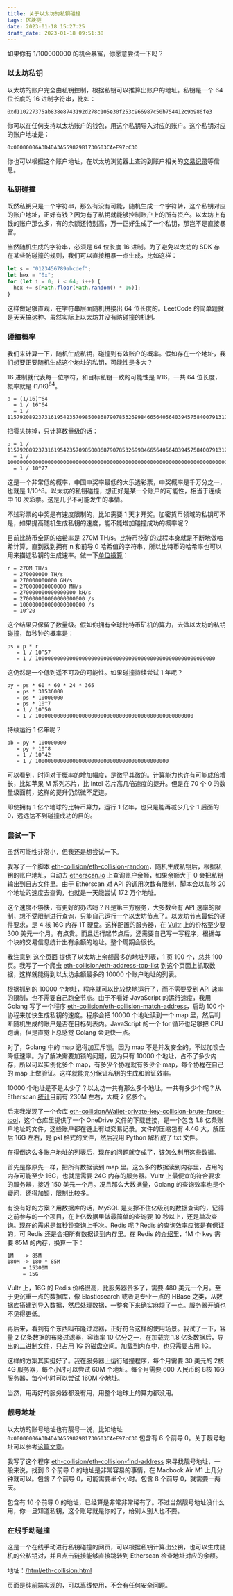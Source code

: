 ```yaml
---
title: 关于以太坊的私钥碰撞
tags: 区块链
date: 2023-01-18 15:27:25
draft_date: 2023-01-18 09:51:38
---
```



如果你有 1/100000000 的机会暴富，你愿意尝试一下吗？

### 以太坊私钥

以太坊的账户完全由私钥控制，根据私钥可以推算出账户的地址。私钥是一个 64 位长度的 16 进制字符串，比如：

```
0xd110227375ab838e8743192d278c105e30f253c966987c50b754412c9b986fe3
```

你可以在任何支持以太坊账户的钱包，用这个私钥导入对应的账户。这个私钥对应的账户地址是：

```
0x00000006A3D4DA3A559829B1730603CAeE97cC3D
```

你也可以根据这个账户地址，在以太坊浏览器上查询到账户相关的[交易记录](https://etherscan.io/address/0x00000006A3D4DA3A559829B1730603CAeE97cC3D)等信息。

### 私钥碰撞

既然私钥只是一个字符串，那么有没有可能，随机生成一个字符转，这个私钥对应的账户地址，正好有钱？因为有了私钥就能够控制账户上的所有资产。以太坊上有钱的账户那么多，有的余额还特别高，万一正好生成了一个私钥，那岂不是直接暴富。

当然随机生成的字符串，必须是 64 位长度 16 进制。为了避免以太坊的 SDK 存在某些防碰撞的规则，我们可以直接粗暴一点生成，比如这样：

```javascript
let s = "0123456789abcdef";
let hex = "0x";
for (let i = 0; i < 64; i++) {
  hex += s[Math.floor(Math.random() * 16)];
}
```

这样做足够直观，在字符串层面随机拼接出 64 位长度的。LeetCode 的简单题就是天天搞这种。虽然实际上以太坊并没有防碰撞的机制。

### 碰撞概率

我们来计算一下，随机生成私钥，碰撞到有效账户的概率。假如存在一个地址，我们想要正要随机生成这个地址的私钥，可能性是多大？

16 进制就代表每一位字符，和目标私钥一致的可能性是 1/16，一共 64 位长度，概率就是 (1/16)<sup>64</sup>。

```
p = (1/16)^64
  = 1 / 16^64
  = 1 / 115792089237316195423570985008687907853269984665640564039457584007913129639936
```

把零头抹掉，只计算数量级的话：

```
p = 1 / 115792089237316195423570985008687907853269984665640564039457584007913129639936
  = 1 / 100000000000000000000000000000000000000000000000000000000000000000000000000000
  = 1 / 10^77
```

这是一个非常低的概率，中国中奖率最低的大乐透彩票，中奖概率是千万分之一，也就是 1/10^8。以太坊的私钥碰撞，想正好是某一个账户的可能性，相当于连续中 10 次彩票。这是几乎不可能发生的事情。

不过彩票的中奖是有速度限制的，比如需要 1 天才开奖。加密货币领域的私钥可不是，如果提高随机生成私钥的速度，能不能增加碰撞成功的概率呢？

目前比特币全网的[哈希率](https://www.blockchain.com/explorer/charts/hash-rate)是 270M TH/s。比特币挖矿的过程本身就是不断地做哈希计算，直到找到拥有 n 和前导 0 哈希值的字符串，所以比特币的哈希率也可以用来描述私钥的生成速率。做一下[单位换算](https://en.bitcoinwiki.org/wiki/Hashrate)：

```
r = 270M TH/s
  = 270000000 TH/s
  = 270000000000 GH/s
  = 270000000000000 MH/s
  = 270000000000000000 kH/s
  = 270000000000000000000 /s
  = 100000000000000000000 /s
  = 10^20
```

这个结果只保留了数量级。假如你拥有全球比特币矿机的算力，去做以太坊的私钥碰撞，每秒钟的概率是：

```
ps = p * r
   = 1 / 10^57
   = 1 / 1000000000000000000000000000000000000000000000000000000000
```

这仍然是一个低到遥不可及的可能性。如果碰撞持续尝试 1 年呢？

```
py = ps * 60 * 60 * 24 * 365
   = ps * 31536000
   = ps * 10000000
   = ps * 10^7
   = 1 / 10^50
   = 1 / 100000000000000000000000000000000000000000000000000
```

持续运行 1 亿年呢？

```
pb = py * 100000000
   = py * 10^8
   = 1 / 10^42
   = 1 / 1000000000000000000000000000000000000000000
```

可以看到，时间对于概率的增加幅度，是微乎其微的。计算能力也许有可能成倍增长，比如苹果 M 系列芯片，比 Intel 芯片高几倍速度的提升。但是在 70 个 0 的数量级面前，这样的提升仍然微不足道。

即使拥有 1 亿个地球的比特币算力，运行 1 亿年，也只是能再减少几个 1 后面的 0，远远达不到碰撞成功的目的。

### 尝试一下

虽然可能性非常小，但我还是想尝试一下。

我写了一个脚本 [eth-collision/eth-collision-random](https://github.com/eth-collision/eth-collision-random)，随机生成私钥后，根据私钥的账户地址，自动去 [etherscan.io](https://etherscan.io) 上查询账户余额，如果余额大于 0 会把私钥输出到日志文件里。由于 Etherscan 对 API 的调用次数有限制，脚本会以每秒 20 个地址的速度去查询，也就是一天能尝试 172 万个地址。

这个速度不够快，有更好的办法吗？凡是第三方服务，大多数会有 API 速率的限制，想不受限制进行查询，只能自己运行一个以太坊节点了。以太坊节点最低的硬件要求，是 4 核 16G 内存 1T 硬盘。这样配置的服务器，在 [Vultr](https://www.vultr.com/) 上的价格至少要 300 美元一个月。有点贵。而且运行起节点后，还需要自己写一写程序，根据每个块的交易信息统计出有余额的地址。整个周期会很长。

我注意到 [这个页面](https://etherscan.io/accounts/1?ps=100) 提供了以太坊上余额最多的地址列表，1 页 100 个，总共 100 页。我写了一个爬虫 [eth-collision/eth-address-top-list](https://github.com/eth-collision/eth-address-top-list.git) 到这个页面上抓取数据，这样就能得到以太坊余额最多的 10000 个账户地址的列表。

根据抓到的 10000 个地址，程序就可以比较快地运行了，而不需要受到 API 速率的限制，也不需要自己跑全节点。由于不看好 JavaScript 的运行速度，我用 Golang 写了一个程序 [eth-collision/eth-collision-match-address](https://github.com/eth-collision/eth-collision-match-address.git)，启动 100 个协程来加快生成私钥的速度。程序会把 10000 个地址读到一个 map 里，然后判断随机生成的账户是否在目标列表内。JavaScript 的一个 for 循环也足够把 CPU 跑满，但是直觉上总感觉 Golang 会更快一点。

对了，Golang 中的 map 记得加互斥锁。因为 map 不是并发安全的。不过加锁会降低速率。为了解决需要加锁的问题，因为只有 10000 个地址，占不了多少内存，所以可以实例化多个 map，有多少个协程就有多少个 map，每个协程在自己的 map 上做验证。这样就能充分保证私钥的生成和验证效率。

10000 个地址是不是太少了？以太坊一共有那么多个地址。一共有多少个呢？从 Etherscan [统计](https://etherscan.io/chart/address)目前有 230M 左右，大概 2 亿多个。

后来我发现了一个仓库 [eth-collision/Wallet-private-key-collision-brute-force-tool](https://github.com/eth-collision/Wallet-private-key-collision-brute-force-tool)，这个仓库里提供了一个 OneDrive 文件的下载链接，是一个包含 1.8 亿条账户地址的文件，这些账户都在链上有过交易记录。文件的压缩包有 4.4G 大，解压后 16G 左右，是 pkl 格式的文件，然后我用 Python 解析成了 txt 文件。

在得倒这么多账户地址的列表后，现在的问题就变成了，该怎么利用这些数据。

首先是像原先一样，把所有数据读到 map 里。这么多的数据读到内存里，占用的内存可能至少 16G，也就是需要 24G 内存的服务器。Vultr 上最便宜的符合要求的服务器，接近 150 美元一个月。况且那么大数据量，Golang 的查询效率也是个疑问，还得加锁，限制比较多。

有没有好的方案？用数据库的话，MySQL 是支撑不住亿级别的数据查询的，记得之前参与的一个项目，在上亿数据里做最简单的查询要 10 秒以上，还是单次查询。现在的需求是每秒钟查询上千次。Redis 呢？Redis 的查询效率应该是有保证的，可 Redis 还是会把所有数据读到内存里。在 Redis 的[介绍](https://redis.io/docs/getting-started/faq/)里，1M 个 key 需要 85M 的内存，换算一下：

```
1M   -> 85M
180M -> 180 * 85M
     = 15300M
     = 15G
```

Vultr 上，16G 的 Redis 价格很高，比服务器贵多了，需要 480 美元一个月。至于更沉重一点的数据库，像 Elasticsearch 或者更专业一点的 HBase 之类，从数据库搭建到导入数据，然后处理数据，一整套下来确实麻烦了一点。服务器开销也不见得更低。

再后来，看到有个东西叫布隆过滤器，正好符合这样的使用场景。我试了一下，容量 2 亿条数据的布隆过滤器，容错率 10 亿分之一，在加载完 1.8 亿条数据后，导出的[二进制文件](https://github.com/eth-collision/eth-address-all)，只占用 1G 的磁盘空间。加载到内存中，也只需要占用 1G。

这样的方案其实挺好了。我在服务器上运行碰撞程序，每个月需要 30 美元的 2核 4G 服务器，每个小时可以尝试 60M 个地址。每个月需要 600 人民币的 8核 16G 服务器，每个小时可以尝试 160M 个地址。

当然，用再好的服务器都没有用，用整个地球上的算力都没用。

### 靓号地址

以太坊的账号地址也有靓号一说，比如地址 `0x00000006A3D4DA3A559829B1730603CAeE97cC3D` 包含有 6 个前导 0。关于靓号地址可以参考[这篇文章](https://www.theblockbeats.info/news/33808?from=telegram)。

我写了这个程序 [eth-collision/eth-collision-find-address](https://github.com/eth-collision/eth-collision-find-address) 来寻找靓号地址，一般来说，找到 6 个前导 0 的地址是非常容易的事情，在 Macbook Air M1 上几分钟就可以。包含 7 个前导 0，可能需要半个小时。包含 8 个前导 0，就需要一两天。

包含有 10 个前导 0 的地址，已经算是非常非常稀有了。不过当然靓号地址没什么用，你一旦知道私钥，这个账号就是你的了，给别人别人也不要。

### 在线手动碰撞

这是一个在线手动进行私钥碰撞的网页，可以根据私钥计算出公钥，也可以生成随机的公私钥对，并且点击链接能够直接跳转到 Etherscan 检查地址对应的余额。

地址：[/html/eth-collision.html](/html/eth-collision.html)

页面是纯前端实现的，可以离线使用，不会有任何安全问题。


